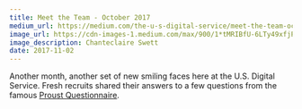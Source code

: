 ```yaml
---
title: Meet the Team - October 2017
medium_url: https://medium.com/the-u-s-digital-service/meet-the-team-october-2017-aa6e20e0e10e
image_url: https://cdn-images-1.medium.com/max/900/1*tMRIBfU-6LTy49xfjPM_NA.png
image_description: Chanteclaire Swett
date: 2017-11-02
---
```

Another month, another set of new smiling faces here at the U.S. Digital Service. 
Fresh recruits shared their answers to a few questions from the famous [Proust
Questionnaire](https://en.wikipedia.org/wiki/Proust_Questionnaire). 
